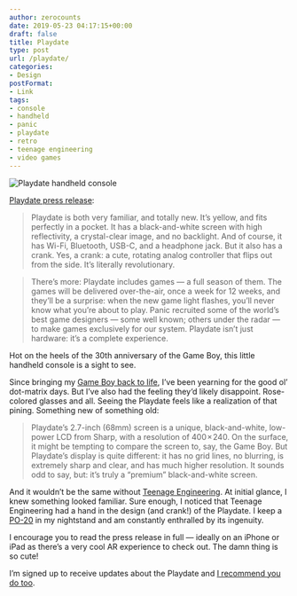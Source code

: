 ```yaml
---
author: zerocounts
date: 2019-05-23 04:17:15+00:00
draft: false
title: Playdate
type: post
url: /playdate/
categories:
- Design
postFormat:
- Link
tags:
- console
- handheld
- panic
- playdate
- retro
- teenage engineering
- video games
---
```


![Playdate handheld console](/playdate.jpeg)

[Playdate press release](https://play.date/media/#downloads):

> Playdate is both very familiar, and totally new. It’s yellow, and fits perfectly in a pocket. It has a black-and-white screen with high reflectivity, a crystal-clear image, and no backlight. And of course, it has Wi-Fi, Bluetooth, USB-C, and a headphone jack. But it also has a crank. Yes, a crank: a cute, rotating analog controller that flips out from the side. It’s literally revolutionary.

> There’s more: Playdate includes games — a full season of them. The games will be delivered over-the-air, once a week for 12 weeks, and they’ll be a surprise: when the new game light flashes, you’ll never know what you’re about to play. Panic recruited some of the world’s best game designers — some well known; others under the radar — to make games exclusively for our system. Playdate isn’t just hardware: it’s a complete experience.

Hot on the heels of the 30th anniversary of the Game Boy, this little handheld console is a sight to see.

Since bringing my [Game Boy back to life](/2019/04/21/game-boy-restored/), I’ve been yearning for the good ol’ dot-matrix days. But I’ve also had the feeling they‘d likely disappoint. Rose-colored glasses and all. Seeing the Playdate feels like a realization of that pining. Something new of something old:

> Playdate’s 2.7-inch (68mm) screen is a unique, black-and-white, low-power LCD from Sharp, with a resolution of 400 × 240. On the surface, it might be tempting to compare the screen to, say, the Game Boy. But Playdate’s display is quite different: it has no grid lines, no blurring, is extremely sharp and clear, and has much higher resolution. It sounds odd to say, but: it’s truly a “premium” black-and-white screen.

And it wouldn’t be the same without [Teenage Engineering](https://teenage.engineering). At initial glance, I knew something looked familiar. Sure enough, I noticed that Teenage Engineering had a hand in the design (and crank!) of the Playdate. I keep a [PO-20](https://teenage.engineering/store#po-20) in my nightstand and am constantly enthralled by its ingenuity.

I encourage you to read the press release in full — ideally on an iPhone or iPad as there’s a very cool AR experience to check out. The damn thing is so cute!

I’m signed up to receive updates about the Playdate and [I recommend you do too](https://play.date).